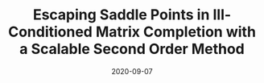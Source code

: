 ---
title: Escaping Saddle Points in Ill-Conditioned Matrix Completion with a Scalable Second Order Method
publication_types:
  - "1"
authors:
  - C. Kümmerle
  - C. Mayrink Verdun
publication: "Workshop on \"Beyond first-order methods in ML systems\" at the 37th International Conference on Machine Learning, Vienna, Austria"
draft: false
featured: false
image:
  filename: featured
  focal_point: Smart
  preview_only: false
date: 2020-09-07
---